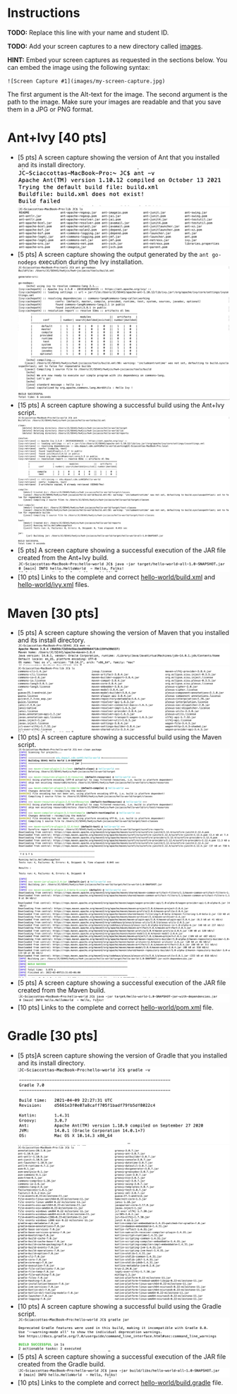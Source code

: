 # Instructions
**TODO:** Replace this line with your name and student ID.

**TODO:** Add your screen captures to a new directory called [images](images).

**HINT:** Embed your screen captures as requested in the sections below. You can embed the image using the following syntax:

```
![Screen Capture #1](images/my-screen-capture.jpg)
```

The first argument is the Alt-text for the image. The second argument is the path to the image. Make sure your images are readable and that you save them in a JPG or PNG format.

# Ant+Ivy [40 pts]
- [5 pts] A screen capture showing the version of Ant that you installed and its install directory.
![Ant Version](images/ant_install.png)
![Ant Install Dir](images/ant_install_directory.png)
- [5 pts] A screen capture showing the output generated by the `ant go-nodeps` execution during the Ivy installation.
![Ant go-nodeps](images/ant_go_nodeps.png)
- [15 pts] A screen capture showing a successful build using the Ant+Ivy script.
![Ant Ivy Build Success](images/ant_ivy_build_success.png)
- [5 pts] A screen capture showing a successful execution of the JAR file created from the Ant+Ivy build.
![Ant Ivy JAR](images/ant_ivy_jar.png)
- [10 pts] Links to the complete and correct [hello-world/build.xml](https://github.com/depaulcdm/hw4-jsciacco/blob/master/hello-world/build.xml) and [hello-world/ivy.xml](https://github.com/depaulcdm/hw4-jsciacco/blob/master/hello-world/ivy.xml) files.

# Maven [30 pts]
- [5 pts] A screen capture showing the version of Maven that you installed and its install directory.
![Maven Version](images/maven_version.png)
![Maven Install Dir](images/maven_install_directory.png)
- [10 pts] A screen capture showing a successful build using the Maven script.
![Maven Build Success Part 1](images/maven_build_part1.png)
![Maven Build Success Part 2](images/maven_build_part2.png)
- [5 pts] A screen capture showing a successful execution of the JAR file created from the Maven build.
![Maven JAR](images/maven_jar_success.png)
- [10 pts] Links to the complete and correct [hello-world/pom.xml](hello-world/pom.xml) file.

# Gradle [30 pts]
- [5 pts]A screen capture showing the version of Gradle that you installed and its install directory.
![Gradle Install](images/gradle_install.png)
![Gradle Directory](images/gradle_directories.png)
- [10 pts] A screen capture showing a successful build using the Gradle script.
![Gradle Build](images/gradle_build_success.png)
- [5 pts] A screen capture showing a successful execution of the JAR file created from the Gradle build.
![Gradle JAR](images/gradle_jar_success.png)
- [10 pts] Links to the complete and correct [hello-world/build.gradle](hello-world/build.gradle) file.
